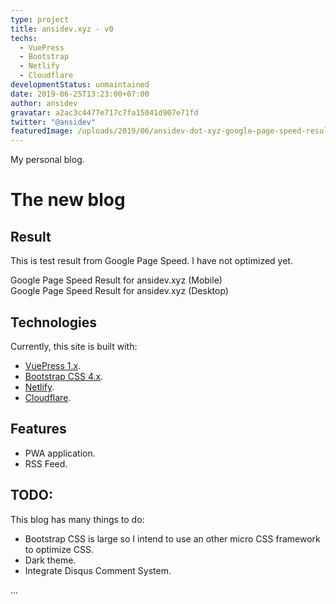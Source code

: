 ```yaml
---
type: project
title: ansidev.xyz - v0
techs:
  - VuePress
  - Bootstrap
  - Netlify
  - Cloudflare
developmentStatus: unmaintained
date: 2019-06-25T13:23:00+07:00
author: ansidev
gravatar: a2ac3c4477e717c7fa15041d907e71fd
twitter: "@ansidev"
featuredImage: /uploads/2019/06/ansidev-dot-xyz-google-page-speed-result-desktop.webp
---
```


My personal blog.

<!-- more -->

# The new blog

## Result

This is test result from Google Page Speed. I have not optimized yet.
<img class="medium-zoom" src="/uploads/2019/06/ansidev-dot-xyz-google-page-speed-result-mobile.webp" alt="" />
<figcaption>Google Page Speed Result for ansidev.xyz (Mobile)</figcaption>
<img class="medium-zoom" src="/uploads/2019/06/ansidev-dot-xyz-google-page-speed-result-desktop.webp" alt="" />
<figcaption>Google Page Speed Result for ansidev.xyz (Desktop)</figcaption>

## Technologies

Currently, this site is built with:
- [VuePress 1.x](https://v1.vuepress.vuejs.org/).
- [Bootstrap CSS 4.x](https://getbootstrap.com/).
- [Netlify](https://netlify.com).
- [Cloudflare](https://cloudflare.com).

## Features

- PWA application.
- RSS Feed.

## TODO:

This blog has many things to do:

- Bootstrap CSS is large so I intend to use an other micro CSS framework to optimize CSS.
- Dark theme.
- Integrate Disqus Comment System.

...
